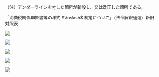 （注）アンダーラインを付した箇所が新設し、又は改正した箇所である。

「消費税関係申告書等の様式 $\\oslash$ 制定について」（法令解釈通達）新旧対照表

![](https://www.nta.go.jp/tmp/32068904-43c8-432e-9ff3-6e05d4b88fc3/images/6422cb9ef10df9534d479a093695c191fd1db6a5caa7aee5160483010bb68db2.jpg)

![](https://www.nta.go.jp/tmp/32068904-43c8-432e-9ff3-6e05d4b88fc3/images/be00165a089c77f84e07171bef5cff3eccff9b783ac21047a1dfd4da4902119d.jpg)

![](https://www.nta.go.jp/tmp/32068904-43c8-432e-9ff3-6e05d4b88fc3/images/6e8110ed75162c351d4986c05578255b26baf6f13196c613224754c733701ba0.jpg)

![](https://www.nta.go.jp/tmp/32068904-43c8-432e-9ff3-6e05d4b88fc3/images/811b9988c59b6a18980630dae35f4b80b89423f1c26099c58455a2891283e5ed.jpg)

![](https://www.nta.go.jp/tmp/32068904-43c8-432e-9ff3-6e05d4b88fc3/images/52b3f57c69f7d738b7f3cdf46c76c1bf61b0b9e45159e4f0fc44d3c4c335b668.jpg)
